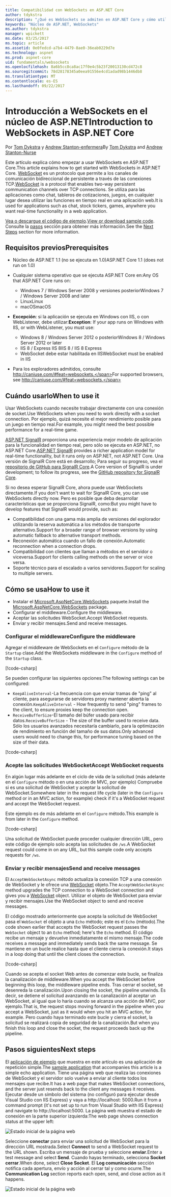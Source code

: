 ```yaml
---
title: Compatibilidad con WebSockets en ASP.NET Core
author: tdykstra
description: "¿Qué es WebSockets se admiten en ASP.NET Core y cómo utilizarlo."
keywords: "Núcleo de ASP.NET, WebSockets"
ms.author: tdykstra
manager: wpickett
ms.date: 03/25/2017
ms.topic: article
ms.assetid: 0e0fedcd-a7b4-4479-8ae0-36eab0229d7e
ms.technology: aspnet
ms.prod: aspnet-core
uid: fundamentals/websockets
ms.openlocfilehash: 8a6b5cc8ca8ac17f0e4c5b23f20013130cd472c8
ms.sourcegitcommit: 78d28178345a0eea91556e4cd1adad98b1446db8
ms.translationtype: MT
ms.contentlocale: es-ES
ms.lasthandoff: 09/22/2017
---
```

# <a name="introduction-to-websockets-in-aspnet-core"></a><span data-ttu-id="32b1a-104">Introducción a WebSockets en el núcleo de ASP.NET</span><span class="sxs-lookup"><span data-stu-id="32b1a-104">Introduction to WebSockets in ASP.NET Core</span></span>

<span data-ttu-id="32b1a-105">Por [Tom Dykstra](https://github.com/tdykstra) y [Andrew Stanton-enfermera](https://github.com/anurse)</span><span class="sxs-lookup"><span data-stu-id="32b1a-105">By [Tom Dykstra](https://github.com/tdykstra) and [Andrew Stanton-Nurse](https://github.com/anurse)</span></span>

<span data-ttu-id="32b1a-106">Este artículo explica cómo empezar a usar WebSockets en ASP.NET Core.</span><span class="sxs-lookup"><span data-stu-id="32b1a-106">This article explains how to get started with WebSockets in ASP.NET Core.</span></span> <span data-ttu-id="32b1a-107">[WebSocket](https://wikipedia.org/wiki/WebSocket) es un protocolo que permite a los canales de comunicación bidireccional de persistente a través de las conexiones TCP.</span><span class="sxs-lookup"><span data-stu-id="32b1a-107">[WebSocket](https://wikipedia.org/wiki/WebSocket) is a protocol that enables two-way persistent communication channels over TCP connections.</span></span> <span data-ttu-id="32b1a-108">Se utiliza para las aplicaciones como chat, tableros de cotizaciones, juegos, en cualquier lugar desea utilizar las funciones en tiempo real en una aplicación web.</span><span class="sxs-lookup"><span data-stu-id="32b1a-108">It is used for applications such as chat, stock tickers, games, anywhere you want real-time functionality in a web application.</span></span>

<span data-ttu-id="32b1a-109">[Vea o descargue el código de ejemplo](https://github.com/aspnet/Docs/tree/master/aspnetcore/fundamentals/websockets/sample).</span><span class="sxs-lookup"><span data-stu-id="32b1a-109">[View or download sample code](https://github.com/aspnet/Docs/tree/master/aspnetcore/fundamentals/websockets/sample).</span></span> <span data-ttu-id="32b1a-110">Consulte la [pasos](#next-steps) sección para obtener más información.</span><span class="sxs-lookup"><span data-stu-id="32b1a-110">See the [Next Steps](#next-steps) section for more information.</span></span>


## <a name="prerequisites"></a><span data-ttu-id="32b1a-111">Requisitos previos</span><span class="sxs-lookup"><span data-stu-id="32b1a-111">Prerequisites</span></span>

* <span data-ttu-id="32b1a-112">Núcleo de ASP.NET 1.1 (no se ejecuta en 1.0)</span><span class="sxs-lookup"><span data-stu-id="32b1a-112">ASP.NET Core 1.1 (does not run on 1.0)</span></span>
* <span data-ttu-id="32b1a-113">Cualquier sistema operativo que se ejecuta ASP.NET Core en:</span><span class="sxs-lookup"><span data-stu-id="32b1a-113">Any OS that ASP.NET Core runs on:</span></span>
  
  * <span data-ttu-id="32b1a-114">Windows 7 / Windows Server 2008 y versiones posterior</span><span class="sxs-lookup"><span data-stu-id="32b1a-114">Windows 7 / Windows Server 2008 and later</span></span>
  * <span data-ttu-id="32b1a-115">Linux</span><span class="sxs-lookup"><span data-stu-id="32b1a-115">Linux</span></span>
  * <span data-ttu-id="32b1a-116">macOS</span><span class="sxs-lookup"><span data-stu-id="32b1a-116">macOS</span></span>

* <span data-ttu-id="32b1a-117">**Excepción**: si la aplicación se ejecuta en Windows con IIS, o con WebListener, debe utilizar:</span><span class="sxs-lookup"><span data-stu-id="32b1a-117">**Exception**: If your app runs on Windows with IIS, or with WebListener, you must use:</span></span>

  * <span data-ttu-id="32b1a-118">Windows 8 / Windows Server 2012 o posterior</span><span class="sxs-lookup"><span data-stu-id="32b1a-118">Windows 8 / Windows Server 2012 or later</span></span>
  * <span data-ttu-id="32b1a-119">IIS 8 / Express IIS 8</span><span class="sxs-lookup"><span data-stu-id="32b1a-119">IIS 8 / IIS 8 Express</span></span>
  * <span data-ttu-id="32b1a-120">WebSocket debe estar habilitada en IIS</span><span class="sxs-lookup"><span data-stu-id="32b1a-120">WebSocket must be enabled in IIS</span></span>

* <span data-ttu-id="32b1a-121">Para los exploradores admitidos, consulte http://caniuse.com/#feat=websockets.</span><span class="sxs-lookup"><span data-stu-id="32b1a-121">For supported browsers, see http://caniuse.com/#feat=websockets.</span></span>

## <a name="when-to-use-it"></a><span data-ttu-id="32b1a-122">Cuándo usarlo</span><span class="sxs-lookup"><span data-stu-id="32b1a-122">When to use it</span></span>

<span data-ttu-id="32b1a-123">Usar WebSockets cuando necesite trabajar directamente con una conexión de socket.</span><span class="sxs-lookup"><span data-stu-id="32b1a-123">Use WebSockets when you need to work directly with a socket connection.</span></span> <span data-ttu-id="32b1a-124">Por ejemplo, quizá necesite el mejor rendimiento posible para un juego en tiempo real.</span><span class="sxs-lookup"><span data-stu-id="32b1a-124">For example, you might need the best possible performance for a real-time game.</span></span>

<span data-ttu-id="32b1a-125">[ASP.NET SignalR](https://docs.microsoft.com/aspnet/signalr/overview/getting-started/introduction-to-signalr) proporciona una experiencia mejor modelo de aplicación para la funcionalidad en tiempo real, pero sólo se ejecuta en ASP.NET, no ASP.NET Core.</span><span class="sxs-lookup"><span data-stu-id="32b1a-125">[ASP.NET SignalR](https://docs.microsoft.com/aspnet/signalr/overview/getting-started/introduction-to-signalr) provides a richer application model for real-time functionality, but it runs only on ASP.NET, not ASP.NET Core.</span></span> <span data-ttu-id="32b1a-126">Una versión de SignalR Core está en desarrollo; Para seguir su progreso, vea el [repositorio de GitHub para SignalR Core](https://github.com/aspnet/SignalR).</span><span class="sxs-lookup"><span data-stu-id="32b1a-126">A Core version of SignalR is under development; to follow its progress, see the [GitHub repository for SignalR Core](https://github.com/aspnet/SignalR).</span></span>

<span data-ttu-id="32b1a-127">Si no desea esperar SignalR Core, ahora puede usar WebSockets directamente.</span><span class="sxs-lookup"><span data-stu-id="32b1a-127">If you don't want to wait for SignalR Core, you can use WebSockets directly now.</span></span> <span data-ttu-id="32b1a-128">Pero es posible que deba desarrollar características que se proporciona SignalR, como:</span><span class="sxs-lookup"><span data-stu-id="32b1a-128">But you might have to develop features that SignalR would provide, such as:</span></span>

* <span data-ttu-id="32b1a-129">Compatibilidad con una gama más amplia de versiones del explorador utilizando la reserva automática a los métodos de transporte alternativo.</span><span class="sxs-lookup"><span data-stu-id="32b1a-129">Support for a broader range of browser versions by using automatic fallback to alternative transport methods.</span></span>
* <span data-ttu-id="32b1a-130">Reconexión automática cuando un fallo de conexión.</span><span class="sxs-lookup"><span data-stu-id="32b1a-130">Automatic reconnection when a connection drops.</span></span>
* <span data-ttu-id="32b1a-131">Compatibilidad con clientes que llaman a métodos en el servidor o viceversa.</span><span class="sxs-lookup"><span data-stu-id="32b1a-131">Support for clients calling methods on the server or vice versa.</span></span>
* <span data-ttu-id="32b1a-132">Soporte técnico para el escalado a varios servidores.</span><span class="sxs-lookup"><span data-stu-id="32b1a-132">Support for scaling to multiple servers.</span></span>

## <a name="how-to-use-it"></a><span data-ttu-id="32b1a-133">Cómo se usa</span><span class="sxs-lookup"><span data-stu-id="32b1a-133">How to use it</span></span>

* <span data-ttu-id="32b1a-134">Instalar el [Microsoft.AspNetCore.WebSockets](https://www.nuget.org/packages/Microsoft.AspNetCore.WebSockets/) paquete.</span><span class="sxs-lookup"><span data-stu-id="32b1a-134">Install the [Microsoft.AspNetCore.WebSockets](https://www.nuget.org/packages/Microsoft.AspNetCore.WebSockets/) package.</span></span>
* <span data-ttu-id="32b1a-135">Configurar el middleware.</span><span class="sxs-lookup"><span data-stu-id="32b1a-135">Configure the middleware.</span></span>
* <span data-ttu-id="32b1a-136">Aceptar las solicitudes WebSocket.</span><span class="sxs-lookup"><span data-stu-id="32b1a-136">Accept WebSocket requests.</span></span>
* <span data-ttu-id="32b1a-137">Enviar y recibir mensajes.</span><span class="sxs-lookup"><span data-stu-id="32b1a-137">Send and receive messages.</span></span>

### <a name="configure-the-middleware"></a><span data-ttu-id="32b1a-138">Configurar el middleware</span><span class="sxs-lookup"><span data-stu-id="32b1a-138">Configure the middleware</span></span>

<span data-ttu-id="32b1a-139">Agregar el middleware de WebSockets en el `Configure` método de la `Startup` clase.</span><span class="sxs-lookup"><span data-stu-id="32b1a-139">Add the WebSockets middleware in the `Configure` method of the `Startup` class.</span></span>

[!code-csharp[](websockets/sample/Startup.cs?name=UseWebSockets)]

<span data-ttu-id="32b1a-140">Se pueden configurar las siguientes opciones:</span><span class="sxs-lookup"><span data-stu-id="32b1a-140">The following settings can be configured:</span></span>

* <span data-ttu-id="32b1a-141">`KeepAliveInterval`-La frecuencia con que enviar tramas de "ping" al cliente, para asegurarse de servidores proxy mantener abierta la conexión.</span><span class="sxs-lookup"><span data-stu-id="32b1a-141">`KeepAliveInterval` - How frequently to send "ping" frames to the client, to ensure proxies keep the connection open.</span></span>
* <span data-ttu-id="32b1a-142">`ReceiveBufferSize`-El tamaño del búfer usado para recibir datos.</span><span class="sxs-lookup"><span data-stu-id="32b1a-142">`ReceiveBufferSize` - The size of the buffer used to receive data.</span></span> <span data-ttu-id="32b1a-143">Sólo los usuarios avanzados necesitaría cambiarlo, para la optimización de rendimiento en función del tamaño de sus datos.</span><span class="sxs-lookup"><span data-stu-id="32b1a-143">Only advanced users would need to change this, for performance tuning based on the size of their data.</span></span>

[!code-csharp[](websockets/sample/Startup.cs?name=UseWebSocketsOptions)]

### <a name="accept-websocket-requests"></a><span data-ttu-id="32b1a-144">Acepte las solicitudes WebSocket</span><span class="sxs-lookup"><span data-stu-id="32b1a-144">Accept WebSocket requests</span></span>

<span data-ttu-id="32b1a-145">En algún lugar más adelante en el ciclo de vida de la solicitud (más adelante en el `Configure` método o en una acción de MVC, por ejemplo) Compruebe si es una solicitud de WebSocket y aceptar la solicitud de WebSocket.</span><span class="sxs-lookup"><span data-stu-id="32b1a-145">Somewhere later in the request life cycle (later in the `Configure` method or in an MVC action, for example) check if it's a WebSocket request and accept the WebSocket request.</span></span>

<span data-ttu-id="32b1a-146">Este ejemplo es de más adelante en el `Configure` método.</span><span class="sxs-lookup"><span data-stu-id="32b1a-146">This example is from later in the `Configure` method.</span></span>

[!code-csharp[](websockets/sample/Startup.cs?name=AcceptWebSocket&highlight=7)]

<span data-ttu-id="32b1a-147">Una solicitud de WebSocket puede proceder cualquier dirección URL, pero este código de ejemplo solo acepta las solicitudes de `/ws`.</span><span class="sxs-lookup"><span data-stu-id="32b1a-147">A WebSocket request could come in on any URL, but this sample code only accepts requests for `/ws`.</span></span>

### <a name="send-and-receive-messages"></a><span data-ttu-id="32b1a-148">Enviar y recibir mensajes</span><span class="sxs-lookup"><span data-stu-id="32b1a-148">Send and receive messages</span></span>

<span data-ttu-id="32b1a-149">El `AcceptWebSocketAsync` método actualiza la conexión TCP a una conexión de WebSocket y le ofrece una [WebSocket](https://docs.microsoft.com/dotnet/core/api/system.net.websockets.websocket) objeto.</span><span class="sxs-lookup"><span data-stu-id="32b1a-149">The `AcceptWebSocketAsync` method upgrades the TCP connection to a WebSocket connection and gives you a [WebSocket](https://docs.microsoft.com/dotnet/core/api/system.net.websockets.websocket) object.</span></span> <span data-ttu-id="32b1a-150">Utilizar el objeto de WebSocket para enviar y recibir mensajes.</span><span class="sxs-lookup"><span data-stu-id="32b1a-150">Use the WebSocket object to send and receive messages.</span></span>

<span data-ttu-id="32b1a-151">El código mostrado anteriormente que acepta la solicitud de WebSocket pasa el `WebSocket` el objeto a una `Echo` método; este es el `Echo` (método).</span><span class="sxs-lookup"><span data-stu-id="32b1a-151">The code shown earlier that accepts the WebSocket request passes the `WebSocket` object to an `Echo` method; here's the `Echo` method.</span></span> <span data-ttu-id="32b1a-152">El código recibe un mensaje y devuelve inmediatamente el mismo mensaje.</span><span class="sxs-lookup"><span data-stu-id="32b1a-152">The code receives a message and immediately sends back the same message.</span></span> <span data-ttu-id="32b1a-153">Se mantiene en un bucle realice hasta que el cliente cierra la conexión.</span><span class="sxs-lookup"><span data-stu-id="32b1a-153">It stays in a loop doing that until the client closes the connection.</span></span> 

[!code-csharp[](websockets/sample/Startup.cs?name=Echo)]

<span data-ttu-id="32b1a-154">Cuando se acepta el socket Web antes de comenzar este bucle, se finaliza la canalización de middleware.</span><span class="sxs-lookup"><span data-stu-id="32b1a-154">When you accept the WebSocket before beginning this loop, the middleware pipeline ends.</span></span>  <span data-ttu-id="32b1a-155">Tras cerrar el socket, se desenreda la canalización.</span><span class="sxs-lookup"><span data-stu-id="32b1a-155">Upon closing the socket, the pipeline unwinds.</span></span> <span data-ttu-id="32b1a-156">Es decir, se detiene el solicitud avanzando en la canalización al aceptar un WebSocket, al igual que lo haría cuando se alcanza una acción de MVC, por ejemplo.</span><span class="sxs-lookup"><span data-stu-id="32b1a-156">That is, the request stops moving forward in the pipeline when you accept a WebSocket, just as it would when you hit an MVC action, for example.</span></span>  <span data-ttu-id="32b1a-157">Pero cuando haya terminado este bucle y cierra el socket, la solicitud se realizará copia de seguridad de la canalización.</span><span class="sxs-lookup"><span data-stu-id="32b1a-157">But when you finish this loop and close the socket, the request proceeds back up the pipeline.</span></span>

## <a name="next-steps"></a><span data-ttu-id="32b1a-158">Pasos siguientes</span><span class="sxs-lookup"><span data-stu-id="32b1a-158">Next steps</span></span>

<span data-ttu-id="32b1a-159">El [aplicación de ejemplo](https://github.com/aspnet/Docs/tree/master/aspnetcore/fundamentals/websockets/sample) que muestra en este artículo es una aplicación de repetición simple.</span><span class="sxs-lookup"><span data-stu-id="32b1a-159">The [sample application](https://github.com/aspnet/Docs/tree/master/aspnetcore/fundamentals/websockets/sample) that accompanies this article is a simple echo application.</span></span> <span data-ttu-id="32b1a-160">Tiene una página web que realiza las conexiones de WebSocket y el servidor solo vuelve a enviar al cliente todos los mensajes que recibe.</span><span class="sxs-lookup"><span data-stu-id="32b1a-160">It has a web page that makes WebSocket connections, and the server just resends back to the client any messages it receives.</span></span> <span data-ttu-id="32b1a-161">Ejecutar desde un símbolo del sistema (no configuró para ejecutar desde Visual Studio con IIS Express) y vaya a http://localhost: 5000.</span><span class="sxs-lookup"><span data-stu-id="32b1a-161">Run it from a command prompt (it's not set up to run from Visual Studio with IIS Express) and navigate to http://localhost:5000.</span></span> <span data-ttu-id="32b1a-162">La página web muestra el estado de conexión en la parte superior izquierda:</span><span class="sxs-lookup"><span data-stu-id="32b1a-162">The web page shows connection status at the upper left:</span></span>

![Estado inicial de la página web](websockets/_static/start.png)

<span data-ttu-id="32b1a-164">Seleccione **conectar** para enviar una solicitud de WebSocket para la dirección URL mostrada.</span><span class="sxs-lookup"><span data-stu-id="32b1a-164">Select **Connect** to send a WebSocket request to the URL shown.</span></span>  <span data-ttu-id="32b1a-165">Escriba un mensaje de prueba y seleccione **enviar**.</span><span class="sxs-lookup"><span data-stu-id="32b1a-165">Enter a test message and select **Send**.</span></span> <span data-ttu-id="32b1a-166">Cuando hayas terminado, selecciona **Socket cerrar**.</span><span class="sxs-lookup"><span data-stu-id="32b1a-166">When done, select **Close Socket**.</span></span> <span data-ttu-id="32b1a-167">El **Log comunicación** sección notifica cada apertura, envío y acción al cerrar tal y como ocurre.</span><span class="sxs-lookup"><span data-stu-id="32b1a-167">The **Communication Log** section reports each open, send, and close action as it happens.</span></span>

![Estado inicial de la página web](websockets/_static/end.png)
